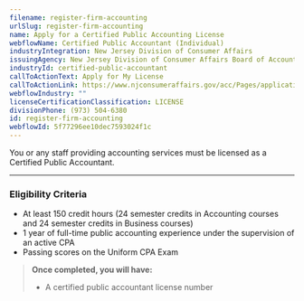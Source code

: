 ```yaml
---
filename: register-firm-accounting
urlSlug: register-firm-accounting
name: Apply for a Certified Public Accounting License
webflowName: Certified Public Accountant (Individual)
industryIntegration: New Jersey Division of Consumer Affairs
issuingAgency: New Jersey Division of Consumer Affairs Board of Accountancy
industryId: certified-public-accountant
callToActionText: Apply for My License
callToActionLink: https://www.njconsumeraffairs.gov/acc/Pages/applications.aspx
webflowIndustry: ""
licenseCertificationClassification: LICENSE
divisionPhone: (973) 504-6380
id: register-firm-accounting
webflowId: 5f77296ee10dec7593024f1c
---
```

You or any staff providing accounting services must be licensed as a Certified Public Accountant.

- - -

### Eligibility Criteria

* At least 150 credit hours (24 semester credits in Accounting courses and 24 semester credits in Business courses)
* 1 year of full-time public accounting experience under the supervision of an active CPA
* Passing scores on the Uniform CPA Exam

> **Once completed, you will have:**
>
> * A certified public accountant license number